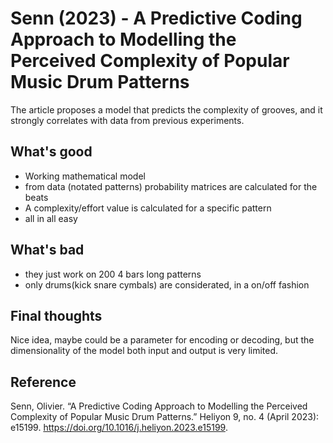 # Senn (2023) - A Predictive Coding Approach to Modelling the Perceived Complexity of Popular Music Drum Patterns

The article proposes a model that predicts the complexity of grooves, and it strongly correlates with data from previous experiments.

## What's good

- Working mathematical model
- from data (notated patterns) probability matrices are calculated for the beats
- A complexity/effort value is calculated for a specific pattern
- all in all easy

## What's bad

- they just work on 200 4 bars long patterns
- only drums(kick snare cymbals) are considerated, in a on/off fashion

## Final thoughts

Nice idea, maybe could be a parameter for encoding or decoding, but the dimensionality of the model both input and output is very limited.


## Reference

Senn, Olivier. “A Predictive Coding Approach to Modelling the Perceived Complexity of Popular Music Drum Patterns.” Heliyon 9, no. 4 (April 2023): e15199. https://doi.org/10.1016/j.heliyon.2023.e15199.
